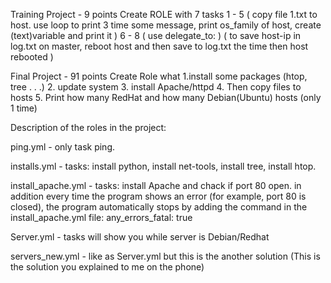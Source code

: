 Training Project - 9 points
Create ROLE with 7 tasks
1 - 5 ( copy file 1.txt to host.  use loop to print 3 time some message,  print os_family of host, create (text)variable and print it )
6 - 8 ( use delegate_to: )  ( to save host-ip in log.txt on master,  reboot host  and then save to log.txt the time  then host rebooted ) 


Final Project - 91 points
Create Role what 
1.install some packages (htop, tree . . .)
2. update system
3. install Apache/httpd
4. Then copy files to hosts
5. Print how many RedHat and how many Debian(Ubuntu) hosts 
   (only 1 time)




Description of the roles in the project:

ping.yml - only task ping.

installs.yml - tasks: install python, install net-tools, install tree, install htop.

install_apache.yml - tasks: install Apache and chack if port 80 open. in addition every time the program shows an error (for example, port 80 is closed), the program automatically stops by adding the command in the install_apache.yml file:    any_errors_fatal: true

Server.yml - tasks will show you while server is Debian/Redhat

servers_new.yml - like as Server.yml but this is the another solution (This is the solution you explained to me on the phone)
